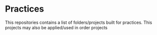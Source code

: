 # Practices
This repositories contains a list of folders/projects built for practices.
This projects may also be applied/used in order projects
